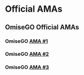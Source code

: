 # Official AMAs

## OmiseGO Official AMAs

### OmiseGO [AMA \#1](https://kb.buildomg.org/faq/official-amas-1/official-amas)

### OmiseGO [AMA \#2](https://kb.buildomg.org/faq/official-amas-1/omisego-ama-2)

### OmiseGO [AMA \#3](https://kb.buildomg.org/faq/official-amas-1/omisego-ama-3)



